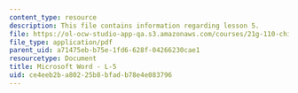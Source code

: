 ```yaml
---
content_type: resource
description: This file contains information regarding lesson 5.
file: https://ol-ocw-studio-app-qa.s3.amazonaws.com/courses/21g-110-chinese-iv-streamlined-spring-2004/ce4eeb2ba80225b8bfadb78e4e083796_MIT21G_110S04_L5.pdf
file_type: application/pdf
parent_uid: a71475eb-b75e-1fd6-628f-04266230cae1
resourcetype: Document
title: Microsoft Word - L-5
uid: ce4eeb2b-a802-25b8-bfad-b78e4e083796
---
```

